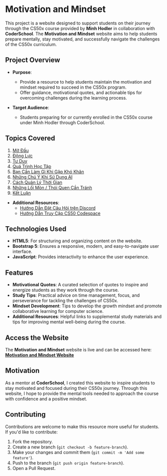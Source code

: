 # Motivation and Mindset

This project is a website designed to support students on their journey through the CS50x course provided by **Minh Hodler** in collaboration with **CoderSchool**. The **Motivation and Mindset** website aims to help students prepare mentally, stay motivated, and successfully navigate the challenges of the CS50x curriculum.

## Project Overview

- **Purpose**:

  - Provide a resource to help students maintain the motivation and mindset required to succeed in the CS50x program.
  - Offer guidance, motivational quotes, and actionable tips for overcoming challenges during the learning process.

- **Target Audience**:
  - Students preparing for or currently enrolled in the CS50x course under Minh Hodler through CoderSchool.

## Topics Covered

1. [Mở Đầu](#headingOne)
2. [Động Lực](#headingTwo)
3. [Tư Duy](#headingThree)
4. [Quá Trình Học Tập](#headingFour)
5. [Bạn Cần Làm Gì Khi Gặp Khó Khăn](#headingFive)
6. [Những Chú Ý Khi Sử Dụng AI](#headingSix)
7. [Cách Quản Lý Thời Gian](#headingSeven)
8. [Những Lối Mòn / Thói Quen Cần Tránh](#headingEight)
9. [Kết Luận](#headingNine)

- **Additional Resources**:
  - [Hướng Dẫn Đặt Câu Hỏi trên Discord](https://sangvo117.github.io/Motivation-and-Mindset/askingTechnicalQuestions.html)
  - [Hướng Dẫn Truy Cập CS50 Codespace](https://sangvo117.github.io/Motivation-and-Mindset/accessingCs50Codespace.html)

## Technologies Used

- **HTML5**: For structuring and organizing content on the website.
- **Bootstrap 5**: Ensures a responsive, modern, and easy-to-navigate user interface.
- **JavaScript**: Provides interactivity to enhance the user experience.

## Features

- **Motivational Quotes**: A curated selection of quotes to inspire and energize students as they work through the course.
- **Study Tips**: Practical advice on time management, focus, and perseverance for tackling the challenges of CS50x.
- **Mindset Development**: Tips to develop the growth mindset and promote collaborative learning for computer science.
- **Additional Resources**: Helpful links to supplemental study materials and tips for improving mental well-being during the course.

## Access the Website

The **Motivation and Mindset** website is live and can be accessed here:  
**[Motivation and Mindset Website](https://sangvo117.github.io/Motivation-and-Mindset/)**

## Motivation

As a mentor at **CoderSchool**, I created this website to inspire students to stay motivated and focused during their CS50x journey. Through this website, I hope to provide the mental tools needed to approach the course with confidence and a positive mindset.

## Contributing

Contributions are welcome to make this resource more useful for students. If you'd like to contribute:

1. Fork the repository.
2. Create a new branch (`git checkout -b feature-branch`).
3. Make your changes and commit them (`git commit -m 'Add some feature'`).
4. Push to the branch (`git push origin feature-branch`).
5. Open a Pull Request.
